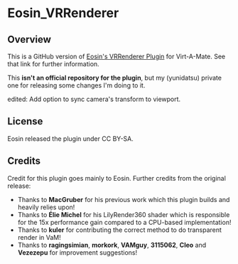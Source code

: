 # Eosin_VRRenderer

## Overview

This is a GitHub version of [Eosin's VRRenderer Plugin](https://hub.virtamate.com/resources/video-renderer-for-3d-vr180-vr360-and-flat-2d-audio-bvh-animation-recorder.11994/) for Virt-A-Mate. See that link for further information.

This **isn't an official repository for the plugin**, but my (yunidatsu) private one for releasing some changes I'm doing to it.

edited: Add option to sync camera's transform to viewport.


## License

Eosin released the plugin under CC BY-SA.

## Credits

Credit for this plugin goes mainly to Eosin. Further credits from the original release:

* Thanks to **MacGruber** for his previous work which this plugin builds and heavily relies upon!
* Thanks to **Élie Michel** for his LilyRender360 shader which is responsible for the 15x performance gain compared to a CPU-based implementation!
* Thanks to **kuler** for contributing the correct method to do transparent render in VaM!
* Thanks to **ragingsimian**, **morkork**, **VAMguy**, **3115062**, **Cleo** and **Vezezepu** for improvement suggestions!
